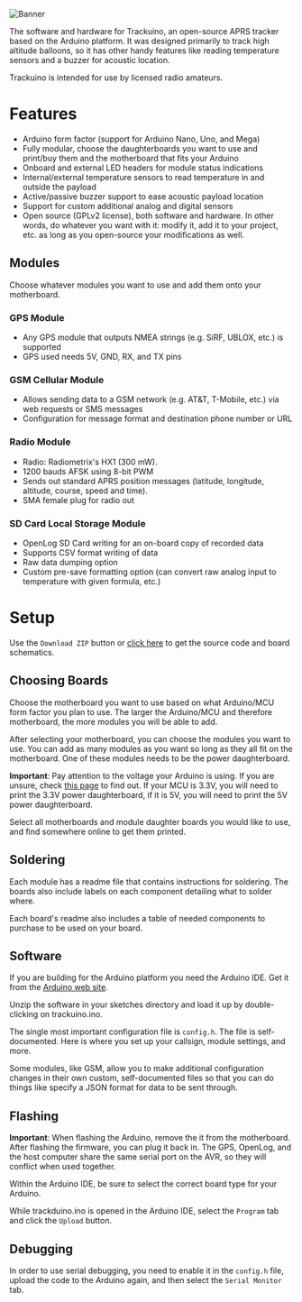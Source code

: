 ![Banner](https://github.com/trackuino/trackuino/wiki/img/trackuino-banner-narrow.png)

The software and hardware for Trackuino, an open-source APRS tracker based on the Arduino platform. It was designed primarily to track high altitude balloons, so it has other handy features like reading temperature sensors and a buzzer for acoustic location.

Trackuino is intended for use by licensed radio amateurs.

# Features

-   Arduino form factor (support for Arduino Nano, Uno, and Mega)
-   Fully modular, choose the daughterboards you want to use and print/buy them and the motherboard that fits your Arduino
-   Onboard and external LED headers for module status indications
-   Internal/external temperature sensors to read temperature in and outside the payload
-   Active/passive buzzer support to ease acoustic payload location
-   Support for custom additional analog and digital sensors
-   Open source (GPLv2 license), both software and hardware. In other words, do whatever you want with it: modify it, add it to your project, etc. as long as you open-source your modifications as well.

## Modules

Choose whatever modules you want to use and add them onto your motherboard.

### GPS Module

-   Any GPS module that outputs NMEA strings (e.g. SiRF, UBLOX, etc.) is supported
-   GPS used needs 5V, GND, RX, and TX pins

### GSM Cellular Module

-   Allows sending data to a GSM network (e.g. AT&T, T-Mobile, etc.) via web requests or SMS messages
-   Configuration for message format and destination phone number or URL

### Radio Module

-   Radio: Radiometrix's HX1 (300 mW).
-   1200 bauds AFSK using 8-bit PWM
-   Sends out standard APRS position messages (latitude, longitude, altitude, course, speed and time).
-   SMA female plug for radio out

### SD Card Local Storage Module

-   OpenLog SD Card writing for an on-board copy of recorded data
-   Supports CSV format writing of data
-   Raw data dumping option
-   Custom pre-save formatting option (can convert raw analog input to temperature with given formula, etc.)

# Setup

Use the `Download ZIP` button or [click here](https://github.com/EricAndrechek/trackuino-v2/archive/refs/heads/main.zip) to get the source code and board schematics.

## Choosing Boards

Choose the motherboard you want to use based on what Arduino/MCU form factor you plan to use. The larger the Arduino/MCU and therefore motherboard, the more modules you will be able to add.

After selecting your motherboard, you can choose the modules you want to use. You can add as many modules as you want so long as they all fit on the motherboard. One of these modules needs to be the power daughterboard.

**Important**: Pay attention to the voltage your Arduino is using. If you are unsure, check [this page](https://learn.sparkfun.com/tutorials/arduino-comparison-guide/totally-tabular) to find out. If your MCU is 3.3V, you will need to print the 3.3V power daughterboard, if it is 5V, you will need to print the 5V power daughterboard.

Select all motherboards and module daughter boards you would like to use, and find somewhere online to get them printed.

## Soldering

Each module has a readme file that contains instructions for soldering. The boards also include labels on each component detailing what to solder where.

Each board's readme also includes a table of needed components to purchase to be used on your board.

## Software

If you are building for the Arduino platform you need the Arduino IDE. Get it from the [Arduino web site](https://arduino.cc/).

Unzip the software in your sketches directory and load it up by double-clicking on trackuino.ino.

The single most important configuration file is `config.h`. The file is self-documented. Here is where you set up your callsign, module settings, and more.

Some modules, like GSM, allow you to make additional configuration changes in their own custom, self-documented files so that you can do things like specify a JSON format for data to be sent through.

## Flashing

**Important**: When flashing the Arduino, remove the it from the motherboard. After flashing the firmware, you can plug it back in. The GPS, OpenLog, and the host computer share the same serial port on the AVR, so they will conflict when used together.

Within the Arduino IDE, be sure to select the correct board type for your Arduino.

While trackduino.ino is opened in the Arduino IDE, select the `Program` tab and click the `Upload` button.

## Debugging

In order to use serial debugging, you need to enable it in the `config.h` file, upload the code to the Arduino again, and then select the `Serial Monitor` tab.
